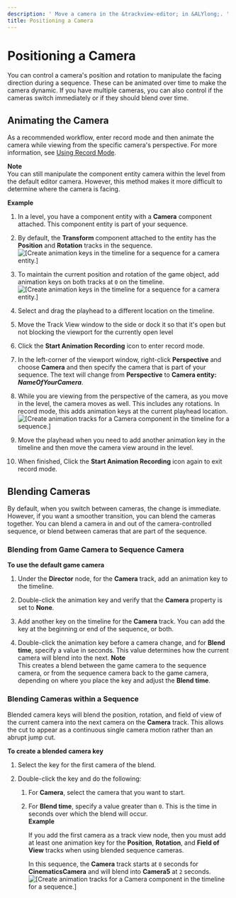 ```yaml
---
description: ' Move a camera in the &trackview-editor; in &ALYlong;. '
title: Positioning a Camera
---
```

# Positioning a Camera<a name="cinematics-cameras-positioning-blending"></a>

You can control a camera's position and rotation to manipulate the facing direction during a sequence\. These can be animated over time to make the camera dynamic\. If you have multiple cameras, you can also control if the cameras switch immediately or if they should blend over time\.

## Animating the Camera<a name="animating-the-camera"></a>

As a recommended workflow, enter record mode and then animate the camera while viewing from the specific camera's perspective\. For more information, see [Using Record Mode](/docs/userguide/cinematics/using-record-mode.md)\.

**Note**  
You can still manipulate the component entity camera within the level from the default editor camera\. However, this method makes it more difficult to determine where the camera is facing\.

**Example**  

1. In a level, you have a component entity with a **Camera** component attached\. This component entity is part of your sequence\.

1. By default, the **Transform** component attached to the entity has the **Position** and **Rotation** tracks in the sequence\.  
![\[Create animation keys in the timeline for a sequence for a camera entity.\]](/images/userguide/cinematics/cinematics-track-view-editor-using-record-mode-4.png)

1. To maintain the current position and rotation of the game object, add animation keys on both tracks at `0` on the timeline\.  
![\[Create animation keys in the timeline for a sequence for a camera entity.\]](/images/userguide/cinematics/cinematics-track-view-editor-using-record-mode-5.png)

1. Select and drag the playhead to a different location on the timeline\.

1. Move the Track View window to the side or dock it so that it's open but not blocking the viewport for the currently open level

1. Click the **Start Animation Recording** icon to enter record mode\.

1. In the left\-corner of the viewport window, right\-click **Perspective** and choose **Camera** and then specify the camera that is part of your sequence\. The text will change from **Perspective** to **Camera entity: *NameOfYourCamera***\.

1. While you are viewing from the perspective of the camera, as you move in the level, the camera moves as well\. This includes any rotations\. In record mode, this adds animation keys at the current playhead location\.  
![\[Create animation tracks for a Camera component in the timeline for a sequence.\]](/images/userguide/cinematics/cinematics-track-view-editor-using-record-mode-6.png)

1. Move the playhead when you need to add another animation key in the timeline and then move the camera view around in the level\.

1. When finished, Click the **Start Animation Recording** icon again to exit record mode\.

## Blending Cameras<a name="blending-cameras"></a>

By default, when you switch between cameras, the change is immediate\. However, if you want a smoother transition, you can blend the cameras together\. You can blend a camera in and out of the camera\-controlled sequence, or blend between cameras that are part of the sequence\.

### Blending from Game Camera to Sequence Camera<a name="blending-from-game-camera-to-sequence-camera"></a>

**To use the default game camera**

1. Under the **Director** node, for the **Camera** track, add an animation key to the timeline\.

1. Double\-click the animation key and verify that the **Camera** property is set to **None**\.

1. Add another key on the timeline for the **Camera** track\. You can add the key at the beginning or end of the sequence, or both\. 

1. Double\-click the animation key before a camera change, and for **Blend time**, specify a value in seconds\. This value determines how the current camera will blend into the next\.
**Note**  
This creates a blend between the game camera to the sequence camera, or from the sequence camera back to the game camera, depending on where you place the key and adjust the **Blend time**\.

### Blending Cameras within a Sequence<a name="blending-cameras-within-sequence"></a>

Blended camera keys will blend the position, rotation, and field of view of the current camera into the next camera on the **Camera** track\. This allows the cut to appear as a continuous single camera motion rather than an abrupt jump cut\. 

**To create a blended camera key**

1. Select the key for the first camera of the blend\.

1. Double\-click the key and do the following:

   1. For **Camera**, select the camera that you want to start\.

   1. For **Blend time**, specify a value greater than `0`\. This is the time in seconds over which the blend will occur\.  
**Example**  

      If you add the first camera as a track view node, then you must add at least one animation key for the **Position**, **Rotation**, and **Field of View** tracks when using blended sequence cameras\. 

      In this sequence, the **Camera** track starts at `0` seconds for **CinematicsCamera** and will blend into **Camera5** at `2` seconds\.  
![\[Create animation tracks for a Camera component in the timeline for a sequence.\]](/images/userguide/cinematics/cinematics-track-view-editor-blending-cameras-in-sequences.png)